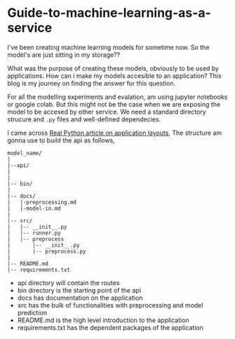 # Guide-to-machine-learning-as-a-service

I've been creating machine learning models for sometime now. So the model's are just sitting in my storage??

What was the purpose of creating these models, obviously to be used by applications. 
How can i make my models accesible to an application? This blog is my journey on finding the answer for this question.

For all the modelling experiments and evalation, am using jupyter notebooks or google colab. But this might not be the case when we are exposing the model to be accesed by other service.
We need a standard directory strucure and `.py` files and well-defined dependecies.

I came across [Real Python article on application layouts](https://realpython.com/python-application-layouts/), The structure am gonna use to build the api as follows,

```
model_name/
|
|--api/
|
|
|-- bin/
|
|-- docs/
|   |-preprocessing.md
|   |-model-io.md
|
|-- src/
|   |-- __init__.py
|   |-- runner.py
|   |-- preprocess
|       |-- __init__.py
|       |-- preprocess.py
|
|-- README.md
|-- requirements.txt
```

* api directory will contain the routes
* bin directory is the starting point of the api
* docs has documentation on the application
* src has the bulk of functionalities with preprocessing and model prediction
* README.md is the high level introduction to the application
* requirements.txt has the dependent packages of the application
